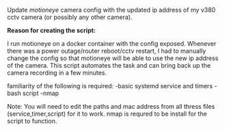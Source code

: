 Update *motioneye* camera config with the updated ip address of my v380 cctv camera (or possibly any other camera).

**Reason for creating the script:**

I run motioneye on a docker container with the config exposed. Whenever there was a power outage/router reboot/cctv restart, I had to manually change the config so that motioneye will be able to use the new ip address of the camera. This script automates the task and can bring back up the camera recording in a few minutes.

familiarity of the following is required:
-basic systemd service and timers
-bash script
-nmap

Note: You will need to edit the paths and mac address from all thress files (service,timer,script) for it to work. nmap is requred to be install for the script to function.
